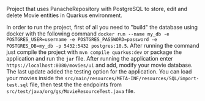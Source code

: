 Project that uses PanacheRepository with PostgreSQL to store, edit and delete Movie entities in Quarkus environment.

In order to run the project, first of all you need to "build" the database using docker with the following command `docker run --name my_db -e POSTGRES_USER=username -e POSTGRES_PASSWORD=password -e POSTGRES_DB=my_db -p 5432:5432 postgres:10.5`. After running the command just compile the project with `mvn compile quarkus:dev` or package the application and run the `jar` file. After running the application enter `https://localhost:8080/movies/ui` and add, modify your movie database.
The last update added the testing option for the application. You can load your movies inside the `src/main/resources/META-INF/resources/SQL/import-test.sql` file, then test the the endpoints from `src/test/java/org/gs/MovieResourceTest.java` file.
